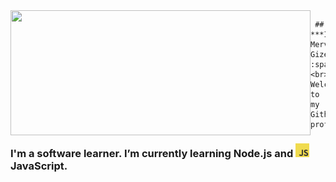 <img src="https://media.giphy.com/media/26xBwdIuRJiAIqHwA/giphy.gif"  width = "480px;" height = "200px;" align="left">


     ##  ***I'm Merve Gizem. :sparkles: <br> Welcome to my Github profile.***

  ### I'm a software learner. I’m currently learning Node.js and <img src = "https://raw.githubusercontent.com/github/explore/80688e429a7d4ef2fca1e82350fe8e3517d3494d/topics/javascript/javascript.png" width ="22px;"> JavaScript.
<br>

<!-- [<img  width="22" src="https://unpkg.com/simple-icons@v8/icons/linkedin.svg" align="left"  />] [linkedin] -->

<!-- [linkedin] : https://www.linkedin.com/in/merve-gizem-kesebir/ -->
